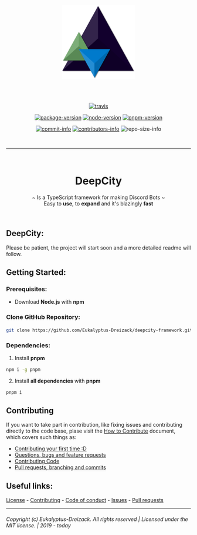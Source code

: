 <div align="center">
  <a href="https://github.com/Eukalyptus-Dreizack/deepcity-framework">
    <!--<img width="249" height="175" src=".github/MEDIA/logo.png">-->
    <img width="200" height="200" src=".github/MEDIA/logo.png">
  </a>

  <br><br>

  [![travis][travis]][travis-url]

  [![package-version][package-version]][package-url]
  [![node-version][node-version]][node-url]
  [![pnpm-version][pnpm-version]][pnpm-url]

  [![commit-info][commit-info]][commit-url]
  [![contributors-info][contributors-info]][contributors-url]
  ![repo-size-info][repo-size-info]

  <br><hr><br>

# DeepCity
~ Is a TypeScript framework for making Discord Bots ~  
Easy to **use**, to **expand** and it's blazingly **fast**

<br>

</div>

## DeepCity: 

Please be patient, the project will start soon and a more detailed readme will follow.

## Getting Started:  

### Prerequisites:

- Download **Node.js** with **npm** 

### Clone GitHub Repository:

```bash
git clone https://github.com/Eukalyptus-Dreizack/deepcity-framework.git
```  

### Dependencies:

1. Install **pnpm**
```bash
npm i -g pnpm 
```
2. Install **all dependencies** with **pnpm**
```bash
pnpm i
```

## Contributing

If you want to take part in contribution, like fixing issues and contributing directly to the code base, plase visit the [How to Contribute](/CONTRIBUTING.md "Learn how to Contribute") document, which covers such things as:  

- [Contributing your first time :D](/CONTRIBUTING.md#first-time-contributors)
- [Questions, bugs and feature requests](/CONTRIBUTING.md#dealing-with-questions-bugs-and-feature-requests)
- [Contributing Code](/CONTRIBUTING.md#contributing-code)
- [Pull requests, branching and commits](/CONTRIBUTING.md#pull-requests-branching-and-commits)

## Useful links:
[License](/LICENSE "License") - 
[Contributing](/CONTRIBUTING.md "Contributing") - 
[Code of conduct](/CODE_OF_CONDUCT.md "Code of conduct") - 
[Issues](https://github.com/Eukalyptus-Dreizack/deepcity-framework/issues "Issues") - 
[Pull requests](https://github.com/Eukalyptus-Dreizack/deepcity-framework/pulls "Pull Requests")

<hr>  

###### Copyright (c) Eukalyptus-Dreizack. All rights reserved | Licensed under the MIT license. | 2019 - today

[travis]: https://img.shields.io/travis/com/Eukalyptus-Dreizack/deepcity-framework/develop?style=flat-square
[travis-url]: https://travis-ci.org/Eukalyptus-Dreizack/deepcity-framework



[package-version]: https://img.shields.io/github/package-json/v/Eukalyptus-Dreizack/deepcity-framework/develop?style=flat-square
[package-url]: /package.json

[node-version]: https://img.shields.io/badge/dynamic/json?url=https://raw.githubusercontent.com/Eukalyptus-Dreizack/deepcity-framework/develop/package.json&label=node&query=$.engines.node&color=orange&style=flat-square
[node-url]: /package.json

[pnpm-version]: https://img.shields.io/badge/dynamic/json?url=https://raw.githubusercontent.com/Eukalyptus-Dreizack/deepcity-framework/develop/package.json&label=pnpm&query=$.engines.pnpm&color=orange&style=flat-square
[pnpm-url]: /package.json



[commit-info]: https://img.shields.io/github/last-commit/Eukalyptus-Dreizack/deepcity-framework?style=flat-square
[commit-url]: https://github.com/Eukalyptus-Dreizack/deepcity-framework/commits

[contributors-info]: https://img.shields.io/github/contributors/Eukalyptus-Dreizack/deepcity-framework?style=flat-square
[contributors-url]: https://github.com/Eukalyptus-Dreizack/deepcity-framework/contributors?style=flat-square

[repo-size-info]: https://img.shields.io/github/repo-size/Eukalyptus-Dreizack/deepcity-framework?style=flat-square